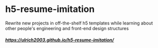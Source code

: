 # h5-resume-imitation
Rewrite new projects in off-the-shelf h5 templates while learning about other people's engineering and front-end design structures

##### https://ulrich2003.github.io/h5-resume-imitation/
